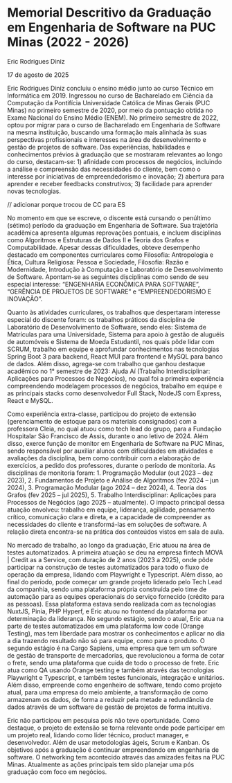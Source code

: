 # Memorial Descritivo da Graduação em Engenharia de Software na PUC Minas (2022 - 2026)

Eric Rodrigues Diniz

17 de agosto de 2025

Eric Rodrigues Diniz concluiu o ensino médio junto ao curso Técnico em Informática em 2019. Ingressou no curso de Bacharelado em Ciência da Computação da Pontifícia Universidade Católica de Minas Gerais (PUC Minas) no primeiro semestre de 2020, por meio da pontuação obtida no Exame Nacional do Ensino Médio (ENEM). No primeiro semestre de 2022, optou por migrar para o curso de Bacharelado em Engenharia de Software na mesma instituição, buscando uma formação mais alinhada às suas perspectivas profissionais e interesses na área de desenvolvimento e gestão de projetos de software. Das experiências, habilidades e conhecimentos prévios à graduação que se mostraram relevantes ao longo do curso, destacam-se: 1) afinidade com processos de negócios, incluindo a análise e compreensão das necessidades do cliente, bem como o interesse por iniciativas de empreendedorismo e inovação; 2) abertura para aprender e receber feedbacks construtivos; 3) facilidade para aprender novas tecnologias.

// adicionar porque trocou de CC para ES

No momento em que se escreve, o discente está cursando o penúltimo (sétimo) período da graduação em Engenharia de Software. Sua trajetória acadêmica apresenta algumas reprovações pontuais, e incluem disciplinas como Algoritmos e Estruturas de Dados II e  Teoria dos Grafos e Computabilidade. Apesar dessas dificuldades, obteve desempenho destacado em componentes curriculares como Filosofia: Antropologia e Ética, Cultura Religiosa: Pessoa e Sociedade, Filosofia: Razão e Modernidade, Introdução à Computação e Laboratório de Desenvolvimento de Software. Apontam-se as seguintes disciplinas como sendo de seu especial interesse: “ENGENHARIA ECONÔMICA PARA SOFTWARE”, “GERÊNCIA DE PROJETOS DE SOFTWARE” e “EMPREENDEDORISMO E INOVAÇÃO”.

Quanto às atividades curriculares, os trabalhos que despertaram interesse especial do discente foram: os trabalhos práticos da disciplina de Laboratório de Desenvolvimento de Software, sendo eles: Sistema de Matrículas para uma Universidade, Sistema para apoio à gestão de aluguéis de automóveis e Sistema de Moeda Estudantil, nos quais pôde lidar com SCRUM, trabalho em equipe e aprofundar conhecimentos nas tecnologias Spring Boot 3 para backend, React MUI para frontend e MySQL para banco de dados. Além disso, agrega-se com trabalho que ganhou destaque acadêmico no 1° semestre de 2023: Ajuda Aí (Trabalho Interdisciplinar: Aplicações para Processos de Negócios), no qual foi a primeira experiência compreendendo modelagem processos de negócios, trabalho em equipe e as principais stacks como desenvolvedor Full Stack, NodeJS com Express, React e MySQL.

Como experiência extra-classe, participou do projeto de extensão (gerenciamento de estoque para os materiais consignados) com a professora Cleia, no qual atuou como tech lead do grupo, para a Fundação Hospitalar São Francisco de Assis, durante o ano letivo de 2024. Além disso, exerce função de monitor em Engenharia de Software na PUC Minas, sendo responsável por auxiliar alunos com dificuldades em atividades e avaliações da disciplina, bem como contribuir com a elaboração de exercícios, a pedido dos professores, durante o período de monitoria. As disciplinas de monitoria foram: 1. Programação Modular (out 2023 – dez 2023), 2. Fundamentos de Projeto e Análise de Algoritmos (fev 2024 – jun 2024), 3. Programação Modular (ago 2024 – dez 2024), 4. Teoria dos Grafos (fev 2025 – jul 2025), 5. Trabalho Interdisciplinar: Aplicações para Processos de Negócios (ago 2025 – atualmente). O impacto principal dessa atuação envolveu: trabalho em equipe, liderança, agilidade, pensamento crítico, comunicação clara e direta, e a capacidade de compreender as necessidades do cliente e transformá-las em soluções de software. A relação direta encontra-se na prática dos conteúdos vistos em sala de aula.

No mercado de trabalho, ao longo da graduação, Eric atuou na área de testes automatizados. A primeira atuação se deu na empresa fintech MOVA | Credit as a Service, com duração de 2 anos (2023 a 2025), onde pôde participar na construção de testes automatizados para todo o fluxo de operação da empresa, lidando com Playwright e Typescript. Além disso, ao final do período, pode começar um grande projeto liderado pelo Tech Lead da companhia, sendo uma plataforma própria construída pelo time de automação para as equipes operacionais do serviço fornecido (crédito para as pessoas). Essa plataforma estava sendo realizada com as tecnologias NuxtJS, Pinia, PHP Hyperf, e Eric atuou no frontend da plataforma por determinação da liderança. No segundo estágio, sendo o atual, Eric atua na parte de testes automatizados em uma plataforma low code (Orange Testing), mas tem liberdade para mostrar os conhecimentos e aplicar no dia a dia trazendo resultado não só para equipe, como para o produto. O segundo estágio é na Cargo Sapiens, uma empresa que tem um software de gestão de transporte de mercadorias, que revolucionou a forma de cotar o frete, sendo uma plataforma que cuida de todo o processo de frete. Eric atua como QA usando Orange testing e também através das tecnologias Playwright e Typescript, e também testes funcionais, integração e unitários. Além disso, empreende como engenheiro de software, tendo como projeto atual, para uma empresa do meio ambiente, a transformação de como armazenam os dados, de forma a reduzir pela metade a redundância de dados através de um software de gestão de projetos de forma intuitiva.

Eric não participou em pesquisa pois não teve oportunidade. Como destaque, o projeto de extensão se torna relevante onde pode participar em um projeto real, lidando como líder técnico, product manager, e desenvolvedor. Além de usar metodologias ágeis, Scrum e Kanban. Os objetivos após a graduação é continuar empreendendo em engenharia de software. O networking tem acontecido através das amizades feitas na PUC Minas. Atualmente as ações principais tem sido planejar uma pós graduação com foco em negócios.
